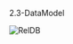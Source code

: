 2.3-DataModel

![RelDB](https://github.com/oleksandrblazhko/ai-213-ryabij/assets/101746597/823d8274-1db7-46e8-a1ff-78580dc99843)
